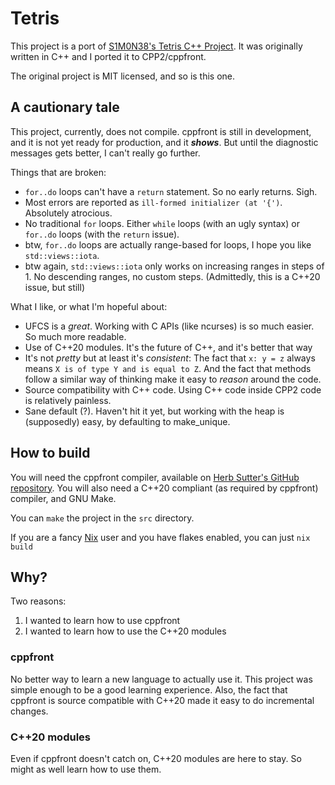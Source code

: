 # Tetris

This project is a port of [S1M0N38's Tetris C++ Project](https://github.com/S1M0N38/tetris/blob/master/src/main.cpp).
It was originally written in C++ and I ported it to CPP2/cppfront.

The original project is MIT licensed, and so is this one.

## A cautionary tale

This project, currently, does not compile.
cppfront is still in development, and it is not yet ready for production, and it ***shows***.
But until the diagnostic messages gets better, I can't really go further.

Things that are broken:

- `for..do` loops can't have a `return` statement. So no early returns. Sigh.
- Most errors are reported as `ill-formed initializer (at '{')`. Absolutely atrocious.
- No traditional `for` loops. Either `while` loops (with an ugly syntax) or `for..do` loops (with the `return` issue).
- btw, `for..do` loops are actually range-based for loops, I hope you like `std::views::iota`.
- btw again, `std::views::iota` only works on increasing ranges in steps of 1. No descending ranges, no custom steps. (Admittedly, this is a C++20 issue, but still)

What I like, or what I'm hopeful about:

- UFCS is a *great*. Working with C APIs (like ncurses) is so much easier. So much more readable.
- Use of C++20 modules. It's the future of C++, and it's better that way
- It's not *pretty* but at least it's *consistent*: The fact that `x: y = z` always means `X is of type Y and is equal to Z`. And the fact that methods follow a similar way of thinking make it easy to *reason* around the code.
- Source compatibility with C++ code. Using C++ code inside CPP2 code is relatively painless.
- Sane default (?). Haven't hit it yet, but working with the heap is (supposedly) easy, by defaulting to make_unique.

## How to build

You will need the cppfront compiler, available on [Herb Sutter's GitHub repository](https://github.com/hsutter/cppfront/).
You will also need a C++20 compliant (as required by cppfront) compiler, and GNU Make.

You can `make` the project in the `src` directory.

If you are a fancy [Nix](https://nixos.org/) user and you have flakes enabled, you can just `nix build`

## Why?

Two reasons:

1. I wanted to learn how to use cppfront
2. I wanted to learn how to use the C++20 modules

### cppfront

No better way to learn a new language to actually use it.
This project was simple enough to be a good learning experience.
Also, the fact that cppfront is source compatible with C++20 made it easy to do incremental changes.

### C++20 modules

Even if cppfront doesn't catch on, C++20 modules are here to stay.
So might as well learn how to use them.
